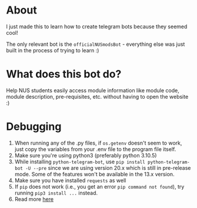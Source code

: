# About

I just made this to learn how to create telegram bots because they seemed cool!

The only relevant bot is the `officialNUSmodsBot` - everything else was just built in the process of trying to learn :)

# What does this bot do?

Help NUS students easily access module information like module code, module description, pre-requisites, etc. without having to open the website :)

# Debugging

1. When running any of the .py files, if `os.getenv` doesn't seem to work, just copy the variables from your .env file to the program file itself.
2. Make sure you're using python3 (preferably python 3.10.5)
3. While installing `python-telegram-bot`, use `pip install python-telegram-bot -U --pre` since we are using version 20.x which is still in pre-release mode. Some of the features won't be available in the 13.x version.
4. Make sure you have installed `requests` as well
5. If `pip` does not work (i.e., you get an error `pip command not found`), try running `pip3 install ...` instead.
6. Read more [here](https://github.com/python-telegram-bot/python-telegram-bot/wiki/Extensions-%E2%80%93-Your-first-Bot)
